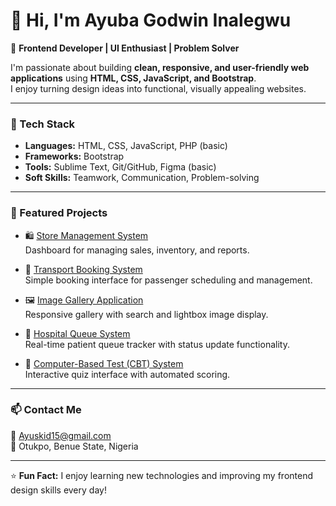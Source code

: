 # 👋 Hi, I'm Ayuba Godwin Inalegwu

🎯 **Frontend Developer | UI Enthusiast | Problem Solver**

I'm passionate about building **clean, responsive, and user-friendly web applications** using **HTML, CSS, JavaScript, and Bootstrap**.  
I enjoy turning design ideas into functional, visually appealing websites.

---

### 🧰 Tech Stack
- **Languages:** HTML, CSS, JavaScript, PHP (basic)
- **Frameworks:** Bootstrap
- **Tools:** Sublime Text, Git/GitHub, Figma (basic)
- **Soft Skills:** Teamwork, Communication, Problem-solving

---

### 🚀 Featured Projects

- 🛍️ [Store Management System](https://github.com/Stainless-aka/Store-management-system)  
  Dashboard for managing sales, inventory, and reports.

- 🚌 [Transport Booking System](https://github.com/Stainless-aka/transport-booking-system)  
  Simple booking interface for passenger scheduling and management.

- 🖼️ [Image Gallery Application](https://github.com/Stainless-aka/image-gallery)  
  Responsive gallery with search and lightbox image display.

- 🏥 [Hospital Queue System](https://github.com/Stainless-aka/hospital-queue-system)  
  Real-time patient queue tracker with status update functionality.

- 🧮 [Computer-Based Test (CBT) System](https://github.com/Stainless-aka/cbt-system)  
  Interactive quiz interface with automated scoring.
---

### 📫 Contact Me
📧 [Ayuskid15@gmail.com](mailto:Ayuskid15@gmail.com)  
📍 Otukpo, Benue State, Nigeria  

---

⭐ **Fun Fact:** I enjoy learning new technologies and improving my frontend design skills every day!
